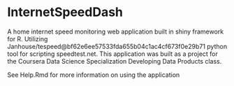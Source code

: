 InternetSpeedDash
=================

A home internet speed monitoring web application built in shiny framework for R. Utilizing Janhouse/tespeed@bf62e6ee57533fda655b04c1ac4cf673f0e29b71 python tool for scripting speedtest.net. This application was built as a project for the Coursera Data Science Specialization Developing Data Products class.

See Help.Rmd for more information on using the application

